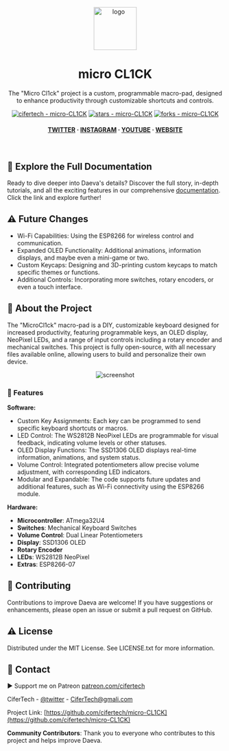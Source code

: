 <div align="center">

  <img src="https://user-images.githubusercontent.com/62047147/195847997-97553030-3b79-4643-9f2c-1f04bba6b989.png" alt="logo" width="100" height="auto" />
  <h1>micro CL1CK</h1>
   
  <p>
    The "Micro Cl1ck" project is a custom, programmable macro-pad, designed to enhance productivity through customizable shortcuts and controls.
  </p>
   

 
<!-- Badges -->

<a href="https://github.com/cifertech/micro-CL1CK" title="Go to GitHub repo"><img src="https://img.shields.io/static/v1?label=cifertech&message=micro-CL1CK&color=white&logo=github" alt="cifertech - micro-CL1CK"></a>
<a href="https://github.com/cifertech/micro-CL1CK"><img src="https://img.shields.io/github/stars/cifertech/micro-CL1CK?style=social" alt="stars - micro-CL1CK"></a>
<a href="https://github.com/cifertech/micro-CL1CK"><img src="https://img.shields.io/github/forks/cifertech/micro-CL1CK?style=social" alt="forks - micro-CL1CK"></a>
   
<h4>
    <a href="https://twitter.com/techcifer">TWITTER</a>
  <span> · </span>
    <a href="https://www.instagram.com/cifertech/">INSTAGRAM</a>
  <span> · </span>
    <a href="https://www.youtube.com/c/techcifer">YOUTUBE</a>
  <span> · </span>
    <a href="https://cifertech.net/">WEBSITE</a>
  </h4>
</div> 
 
<br />


## 📖 Explore the Full Documentation

Ready to dive deeper into Daeva's details? Discover the full story, in-depth tutorials, and all the exciting features in our comprehensive [documentation](https://cifertech.net/daeva-your-subghz-replay-attack-gadget-for-rf-hacking/). Click the link and explore further!


## ⚠ Future Changes
- Wi-Fi Capabilities: Using the ESP8266 for wireless control and communication.
- Expanded OLED Functionality: Additional animations, information displays, and maybe even a mini-game or two.
- Custom Keycaps: Designing and 3D-printing custom keycaps to match specific themes or functions.
- Additional Controls: Incorporating more switches, rotary encoders, or even a touch interface.
  

<!-- About the Project -->
## :star2: About the Project
The "MicroCl1ck" macro-pad is a DIY, customizable keyboard designed for increased productivity, featuring programmable keys, an OLED display, NeoPixel LEDs, and a range of input controls including a rotary encoder and mechanical switches. This project is fully open-source, with all necessary files available online, allowing users to build and personalize their own device.



<div align="center"> 
  <img src="https://github.com/user-attachments/assets/166b0088-407b-4a6f-8b6b-a642016b9e30" alt="screenshot" width="Auto" height="Auto" />
</div>


<!-- Features -->
### 🎯 Features

**Software:**
- Custom Key Assignments: Each key can be programmed to send specific keyboard shortcuts or macros.
- LED Control: The WS2812B NeoPixel LEDs are programmable for visual feedback, indicating volume levels or other statuses.
- OLED Display Functions: The SSD1306 OLED displays real-time information, animations, and system status.
- Volume Control: Integrated potentiometers allow precise volume adjustment, with corresponding LED indicators.
- Modular and Expandable: The code supports future updates and additional features, such as Wi-Fi connectivity using the ESP8266 module.

**Hardware:**
- **Microcontroller**: ATmega32U4
- **Switches**: Mechanical Keyboard Switches
- **Volume Control**: Dual Linear Potentiometers
- **Display**: SSD1306 OLED
- **Rotary Encoder**
- **LEDs**: WS2812B NeoPixel
- **Extras**: ESP8266-07


<!-- Contributing -->
## :wave: Contributing
Contributions to improve Daeva are welcome! If you have suggestions or enhancements, please open an issue or submit a pull request on GitHub.


<!-- License --> 
## :warning: License
 
Distributed under the MIT License. See LICENSE.txt for more information.


<!-- Contact -->
## :handshake: Contact 

▶ Support me on Patreon [patreon.com/cifertech](https://www.patreon.com/cifertech)

CiferTech - [@twitter](https://twitter.com/techcifer) - CiferTech@gmali.com

Project Link: [https://github.com/cifertech/micro-CL1CK](https://github.com/cifertech/micro-CL1CK)

   
**Community Contributors**: Thank you to everyone who contributes to this project and helps improve Daeva.


 
 
